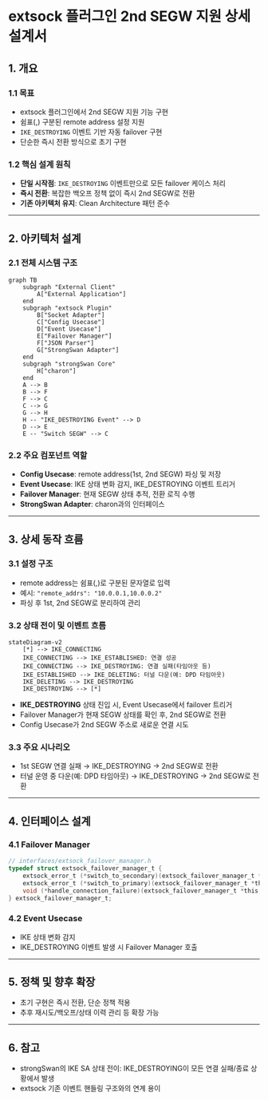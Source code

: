 # extsock 플러그인 2nd SEGW 지원 상세 설계서

## 1. 개요

### 1.1 목표
- extsock 플러그인에서 2nd SEGW 지원 기능 구현
- 쉼표(,) 구분된 remote address 설정 지원
- `IKE_DESTROYING` 이벤트 기반 자동 failover 구현
- 단순한 즉시 전환 방식으로 초기 구현

### 1.2 핵심 설계 원칙
- **단일 시작점**: `IKE_DESTROYING` 이벤트만으로 모든 failover 케이스 처리
- **즉시 전환**: 복잡한 백오프 정책 없이 즉시 2nd SEGW로 전환
- **기존 아키텍처 유지**: Clean Architecture 패턴 준수

---

## 2. 아키텍처 설계

### 2.1 전체 시스템 구조

```mermaid
graph TB
    subgraph "External Client"
        A["External Application"]
    end
    subgraph "extsock Plugin"
        B["Socket Adapter"]
        C["Config Usecase"]
        D["Event Usecase"]
        E["Failover Manager"]
        F["JSON Parser"]
        G["StrongSwan Adapter"]
    end
    subgraph "strongSwan Core"
        H["charon"]
    end
    A --> B
    B --> F
    F --> C
    C --> G
    G --> H
    H -- "IKE_DESTROYING Event" --> D
    D --> E
    E -- "Switch SEGW" --> C
```

### 2.2 주요 컴포넌트 역할
- **Config Usecase**: remote address(1st, 2nd SEGW) 파싱 및 저장
- **Event Usecase**: IKE 상태 변화 감지, IKE_DESTROYING 이벤트 트리거
- **Failover Manager**: 현재 SEGW 상태 추적, 전환 로직 수행
- **StrongSwan Adapter**: charon과의 인터페이스

---

## 3. 상세 동작 흐름

### 3.1 설정 구조
- remote address는 쉼표(,)로 구분된 문자열로 입력
- 예시: `"remote_addrs": "10.0.0.1,10.0.0.2"`
- 파싱 후 1st, 2nd SEGW로 분리하여 관리

### 3.2 상태 전이 및 이벤트 흐름

```mermaid
stateDiagram-v2
    [*] --> IKE_CONNECTING
    IKE_CONNECTING --> IKE_ESTABLISHED: 연결 성공
    IKE_CONNECTING --> IKE_DESTROYING: 연결 실패(타임아웃 등)
    IKE_ESTABLISHED --> IKE_DELETING: 터널 다운(예: DPD 타임아웃)
    IKE_DELETING --> IKE_DESTROYING
    IKE_DESTROYING --> [*]
```

- **IKE_DESTROYING** 상태 진입 시, Event Usecase에서 failover 트리거
- Failover Manager가 현재 SEGW 상태를 확인 후, 2nd SEGW로 전환
- Config Usecase가 2nd SEGW 주소로 새로운 연결 시도

### 3.3 주요 시나리오
- 1st SEGW 연결 실패 → IKE_DESTROYING → 2nd SEGW로 전환
- 터널 운영 중 다운(예: DPD 타임아웃) → IKE_DESTROYING → 2nd SEGW로 전환

---

## 4. 인터페이스 설계

### 4.1 Failover Manager
```c
// interfaces/extsock_failover_manager.h
typedef struct extsock_failover_manager_t {
    extsock_error_t (*switch_to_secondary)(extsock_failover_manager_t *this, const char *connection_name);
    extsock_error_t (*switch_to_primary)(extsock_failover_manager_t *this, const char *connection_name);
    void (*handle_connection_failure)(extsock_failover_manager_t *this, ike_sa_t *ike_sa);
} extsock_failover_manager_t;
```

### 4.2 Event Usecase
- IKE 상태 변화 감지
- IKE_DESTROYING 이벤트 발생 시 Failover Manager 호출

---

## 5. 정책 및 향후 확장
- 초기 구현은 즉시 전환, 단순 정책 적용
- 추후 재시도/백오프/상태 이력 관리 등 확장 가능

---

## 6. 참고
- strongSwan의 IKE SA 상태 전이: IKE_DESTROYING이 모든 연결 실패/종료 상황에서 발생
- extsock 기존 이벤트 핸들링 구조와의 연계 용이 